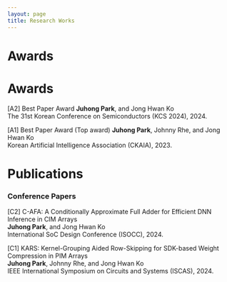```yaml
---
layout: page
title: Research Works
---
```


# **Awards**
# **Awards**
[A2] Best Paper Award
**Juhong Park**, and Jong Hwan Ko   
The 31st Korean Conference on Semiconductors (KCS 2024), 2024.

[A1] Best Paper Award (Top award)
**Juhong Park**, Johnny Rhe, and Jong Hwan Ko   
Korean Artificial Intelligence Association (CKAIA), 2023.

# **Publications**
### **Conference Papers**
[C2] C-AFA: A Conditionally Approximate Full Adder for Efficient DNN Inference in CIM Arrays  
**Juhong Park**, and Jong Hwan Ko  
International SoC Design Conference (ISOCC), 2024.

[C1] KARS: Kernel-Grouping Aided Row-Skipping for SDK-based Weight Compression in PIM Arrays   
**Juhong Park**, Johnny Rhe, and Jong Hwan Ko  
IEEE International Symposium on Circuits and Systems (ISCAS), 2024.
